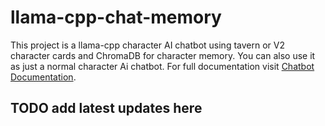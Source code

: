 # llama-cpp-chat-memory
This project is a llama-cpp character AI chatbot using tavern or V2 character cards and ChromaDB for character memory. You can also use it as just a normal character Ai chatbot. For full documentation visit [Chatbot Documentation](http://ossirytk.github.io/llama-cpp-chat-memory/index.html).

## TODO add latest updates here